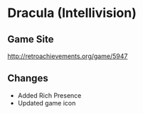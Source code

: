 # Dracula (Intellivision)

## Game Site
http://retroachievements.org/game/5947

## Changes
* Added Rich Presence
* Updated game icon
